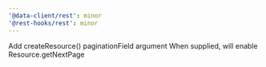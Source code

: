 ```yaml
---
'@data-client/rest': minor
'@rest-hooks/rest': minor
---
```


Add createResource() paginationField argument
  When supplied, will enable Resource.getNextPage